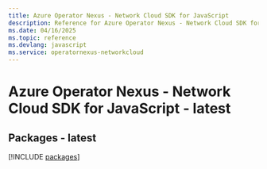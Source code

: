 ```yaml
---
title: Azure Operator Nexus - Network Cloud SDK for JavaScript
description: Reference for Azure Operator Nexus - Network Cloud SDK for JavaScript
ms.date: 04/16/2025
ms.topic: reference
ms.devlang: javascript
ms.service: operatornexus-networkcloud
---
```

# Azure Operator Nexus - Network Cloud SDK for JavaScript - latest
## Packages - latest
[!INCLUDE [packages](operator-nexus---network-cloud-index.md)]